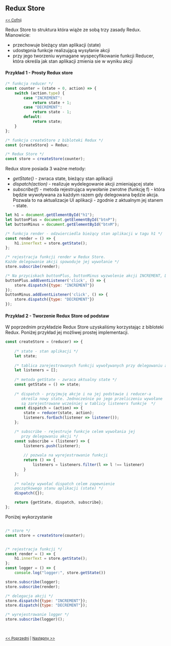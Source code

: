 ## Redux Store 
<sub>[<< Cofnij](https://github.com/donatuss/Redux/blob/master/README.md)</sub><br/>

Redux Store to struktura która wiąże ze sobą trzy zasady Redux. Mianowicie:
+ przechowuje bieżący stan aplikacji (state)
+ udostępnia funkcje realizującą wysyłanie akcji
+ przy jego tworzeniu wymagane wyspecyfikowanie funkcji Reducer, która określa jak stan aplikacji zmienia sie w wyniku akcji 

#### Przykład 1 - Prosty Redux store

```javascript
/* funkcja reducer */ 
const counter = (state = 0, action) => {
    switch (action.type) {
        case "INCREMENT":
            return state + 1;
        case "DECREMENT":
            return state - 1;
        default:
            return state;
    }
};

/* funkcja createStore z bibloteki Redux */
const {createStore} = Redux;

/* Redux Store */
const store = createStore(counter);
``` 
Redux store posiada 3 ważne metody:
+ _getState()_ - zwraca state, bieżący stan aplikacji
+ _dispatch(action)_ - realizuje wydelegowanie akcji zmieniającej state 
+ _subscribe(f)_ - metoda rejestrująca wywołanie zwrotne (funkcję f) - która będzie wywoływana za każdym razem gdy delegowana będzie akcja.
Pozwala to na aktualizacje UI aplikacji - zgodnie z aktualnym jej stanem - state. 

```javascript
let h1 = document.getElementById("h1");
let buttonPlus = document.getElementById("btnP");
let buttonMinus = document.getElementById("btnM");

/* funkcja render - odzwierciedla bieżący stan aplikacji w tagu h1 */
const render = () => {
    h1.innerText = store.getState();
};

/* rejestracja funkcji render w Redux Store. 
Każde delegowanie akcji spowoduje jej wywołanie */
store.subscribe(render);

/* Na przyciskach buttonPlus, buttonMinus wyzwolenie akcji INCREMENT, DECREMENT */
buttonPlus.addEventListener('click', () => {
    store.dispatch({type: "INCREMENT"})
});
buttonMinus.addEventListener('click', () => {
    store.dispatch({type: "DECREMENT"})
});

``` 

#### Przykład 2 - Tworzenie Redux Store od podstaw
W poprzednim przykładzie Redux Store uzyskaliśmy korzystając z bibloteki Redux. Poniżej przykład jej możliwej prostej implementacji.
```javascript
const createStore = (reducer) => {
    
    /* state - stan aplikacji */
    let state;
    
    /* tablica zarejestrowanych funkcji wywoływanych przy delegowaniu akcji */  
    let listeners = [];
    
    /* metoda getState - zwraca aktualny state */
    const getState = () => state;
    
    /* dispatch - przyjmuję akcje i na jej podstawie i reducer-a 
       określa nowy state. Jednocześnie po jego przeliczeniu wywołane 
       są zarejestrowane wcześniej w tablicy listeners funkcje  */  
    const dispatch = (action) => {
        state = reducer(state, action);
        listeners.forEach(listener => listener());
    };

    /* subscribe - rejestruje funkcje celem wywołania jej
       przy delegowaniu akcji */ 
    const subscribe = (listener) => {
        listeners.push(listener);
        
        // pozwala na wyrejestrowanie funkcji
        return () => {
            listeners = listeners.filter(l => l !== listener)
        }
    };
    
    /* należy wywołać dispatch celem zapewnienie 
    początkowego stanu aplikacji (state) */
    dispatch({});

    return {getState, dispatch, subscribe};
};
```
Poniżej wykorzystanie
```javascript

/* store */
const store = createStore(counter);


/* rejestracja funkcji */
const render = () => {
    h1.innerText = store.getState();
};
const logger = () => {
    console.log("logger:", store.getState())

store.subscribe(logger);
store.subscribe(render);

/* delegacja akcji */
store.dispatch({type: "INCREMENT"});
store.dispatch({type: "DECREMENT"});

/* wyrejestrowanie logger */
store.subscribe(logger)();
 ```
 <br/>
 
 <sub>[<< Poprzedni](https://github.com/donatuss/Redux/blob/master/01-redux-principles/README.md)
  | [Następny >>](https://github.com/donatuss/Redux/blob/master/03-react-counter-example/README.md)
 </sub>